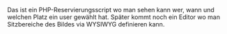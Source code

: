 Das ist ein PHP-Reservierungsscript
wo man sehen kann wer, wann und welchen Platz ein user gewählt hat.
Später kommt noch ein Editor wo man Sitzbereiche des Bildes
via WYSIWYG definieren kann.
